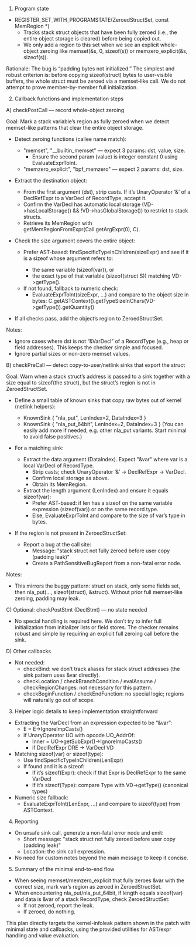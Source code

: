 1) Program state

- REGISTER_SET_WITH_PROGRAMSTATE(ZeroedStructSet, const MemRegion *)
  - Tracks stack struct objects that have been fully zeroed (i.e., the entire object storage is cleared) before being copied out.
  - We only add a region to this set when we see an explicit whole-object zeroing like memset(&s, 0, sizeof(s)) or memzero_explicit(&s, sizeof(s)).

Rationale: The bug is “padding bytes not initialized.” The simplest and robust criterion is: before copying sizeof(struct) bytes to user-visible buffers, the whole struct must be zeroed via a memset-like call. We do not attempt to prove member-by-member full initialization.

2) Callback functions and implementation steps

A) checkPostCall — record whole-object zeroing

Goal: Mark a stack variable’s region as fully zeroed when we detect memset-like patterns that clear the entire object storage.

- Detect zeroing functions (callee name match):
  - "memset", "__builtin_memset" — expect 3 params: dst, value, size.
    - Ensure the second param (value) is integer constant 0 using EvaluateExprToInt.
  - "memzero_explicit", "bpf_memzero" — expect 2 params: dst, size.

- Extract the destination object:
  - From the first argument (dst), strip casts. If it’s UnaryOperator ‘&’ of a DeclRefExpr to a VarDecl of RecordType, accept it.
  - Confirm the VarDecl has automatic local storage (VD->hasLocalStorage() && !VD->hasGlobalStorage()) to restrict to stack structs.
  - Retrieve its MemRegion with getMemRegionFromExpr(Call.getArgExpr(0), C).

- Check the size argument covers the entire object:
  - Prefer AST-based: findSpecificTypeInChildren<UnaryExprOrTypeTraitExpr>(sizeExpr) and see if it is a sizeof whose argument refers to:
    - the same variable (sizeof(var)), or
    - the exact type of that variable (sizeof(struct S)) matching VD->getType().
  - If not found, fallback to numeric check:
    - EvaluateExprToInt(sizeExpr, ...) and compare to the object size in bytes:
      C.getASTContext().getTypeSizeInChars(VD->getType()).getQuantity()

- If all checks pass, add the object’s region to ZeroedStructSet.

Notes:
- Ignore cases where dst is not “&VarDecl” of a RecordType (e.g., heap or field addresses). This keeps the checker simple and focused.
- Ignore partial sizes or non-zero memset values.

B) checkPreCall — detect copy-to-user/netlink sinks that export the struct

Goal: Warn when a stack struct’s address is passed to a sink together with a size equal to sizeof(the struct), but the struct’s region is not in ZeroedStructSet.

- Define a small table of known sinks that copy raw bytes out of kernel (netlink helpers):
  - KnownSink { "nla_put", LenIndex=2, DataIndex=3 }
  - KnownSink { "nla_put_64bit", LenIndex=2, DataIndex=3 }
  (You can easily add more if needed, e.g. other nla_put variants. Start minimal to avoid false positives.)

- For a matching sink:
  - Extract the data argument (DataIndex). Expect "&var" where var is a local VarDecl of RecordType.
    - Strip casts; check UnaryOperator ‘&’ -> DeclRefExpr -> VarDecl.
    - Confirm local storage as above.
    - Obtain its MemRegion.
  - Extract the length argument (LenIndex) and ensure it equals sizeof(var):
    - Prefer AST-based: if len has a sizeof on the same variable expression (sizeof(var)) or on the same record type.
    - Else, EvaluateExprToInt and compare to the size of var’s type in bytes.

- If the region is not present in ZeroedStructSet:
  - Report a bug at the call site:
    - Message: "stack struct not fully zeroed before user copy (padding leak)"
    - Create a PathSensitiveBugReport from a non-fatal error node.

Notes:
- This mirrors the buggy pattern: struct on stack, only some fields set, then nla_put(..., sizeof(struct), &struct). Without prior full memset-like zeroing, padding may leak.

C) Optional: checkPostStmt (DeclStmt) — no state needed

- No special handling is required here. We don’t try to infer full initialization from initializer lists or field stores. The checker remains robust and simple by requiring an explicit full zeroing call before the sink.

D) Other callbacks

- Not needed:
  - checkBind: we don’t track aliases for stack struct addresses (the sink pattern uses &var directly).
  - checkLocation / checkBranchCondition / evalAssume / checkRegionChanges: not necessary for this pattern.
  - checkBeginFunction / checkEndFunction: no special logic; regions will naturally go out of scope.

3) Helper logic details to keep implementation straightforward

- Extracting the VarDecl from an expression expected to be “&var”:
  - E = E->IgnoreImpCasts()
  - if UnaryOperator UO with opcode UO_AddrOf:
    - Inner = UO->getSubExpr()->IgnoreImpCasts()
    - if DeclRefExpr DRE -> VarDecl VD
- Matching sizeof(var) or sizeof(type):
  - Use findSpecificTypeInChildren<UnaryExprOrTypeTraitExpr>(LenExpr)
  - If found and it is a sizeof:
    - If it’s sizeof(Expr): check if that Expr is DeclRefExpr to the same VarDecl
    - If it’s sizeof(Type): compare Type with VD->getType() (canonical types)
- Numeric size fallback:
  - EvaluateExprToInt(LenExpr, ...) and compare to sizeof(type) from ASTContext.

4) Reporting

- On unsafe sink call, generate a non-fatal error node and emit:
  - Short message: "stack struct not fully zeroed before user copy (padding leak)"
  - Location: the sink call expression.
- No need for custom notes beyond the main message to keep it concise.

5) Summary of the minimal end-to-end flow

- When seeing memset/memzero_explicit that fully zeroes &var with the correct size, mark var’s region as zeroed in ZeroedStructSet.
- When encountering nla_put/nla_put_64bit, if length equals sizeof(var) and data is &var of a stack RecordType, check ZeroedStructSet:
  - If not zeroed, report the leak.
  - If zeroed, do nothing.

This plan directly targets the kernel-infoleak pattern shown in the patch with minimal state and callbacks, using the provided utilities for AST/expr handling and value evaluation.
